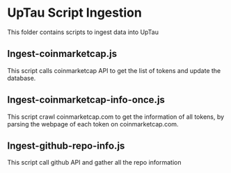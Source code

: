 # UpTau Script Ingestion
This folder contains scripts to ingest data into UpTau

## Ingest-coinmarketcap.js
This script calls coinmarketcap API to get the list of tokens and update
the database. 

## Ingest-coinmarketcap-info-once.js
This script crawl coinmarketcap.com to get the information of all tokens, 
by parsing the webpage of each token on coinmarketcap.com.

## Ingest-github-repo-info.js
This script call github API and gather all the repo information